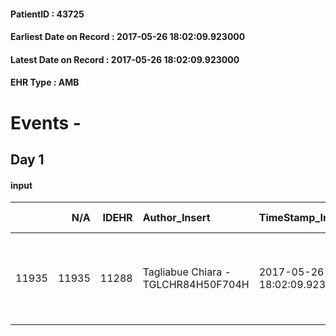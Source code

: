 
#### PatientID : 43725
#### Earliest Date on Record : 2017-05-26 18:02:09.923000
#### Latest Date on Record : 2017-05-26 18:02:09.923000
#### EHR Type : AMB

# Events - 

## Day 1

#### input
|       |    N/A |   IDEHR | Author_Insert                       | TimeStamp_Insert           | EHRType   |   PatientID |   IDDigitalSignDocument | persone_vicine   |   Unnamed: 0_x.1 |   IDANAMNESI_SOCIALE | Patient   | FamigliaAltro   | Paziente_T   | FamigliaAltro_T   |   Non_Rilevabile_x.1 | Note_Non_Rilevabile_x.1   | opt_Problemi   | chk_contr_sintomi   | chk_competenza                                 | opt_paziente_a   | opt_famiglia_a   | opt_adeguatezza   | opt_paziente_solo   | ds_note_con                               | opt_presente_assente   | Presenza_minori   | Caregiver_principale   | opt_capacita     | ds_familiari_coinv                                                                              | opt_necessario   | opt_presente   | opt_risorse_ec   | opt_paziente_psi   | opt_Ins_vol   | opt_esenzione   | opt_inv_civile   |   ds_codice_es | Needs     | Domestic partnership   | Fragility   | opt_disponibilita_f   | opt_indennita_acc   | opt_legge   | opt_famiglia_psi   | opt_disponibilit_paz   |
|------:|-------:|--------:|:------------------------------------|:---------------------------|:----------|------------:|------------------------:|:-----------------|-----------------:|---------------------:|:----------|:----------------|:-------------|:------------------|---------------------:|:--------------------------|:---------------|:--------------------|:-----------------------------------------------|:-----------------|:-----------------|:------------------|:--------------------|:------------------------------------------|:-----------------------|:------------------|:-----------------------|:-----------------|:------------------------------------------------------------------------------------------------|:-----------------|:---------------|:-----------------|:-------------------|:--------------|:----------------|:-----------------|---------------:|:----------|:-----------------------|:------------|:----------------------|:--------------------|:------------|:-------------------|:-----------------------|
| 11935 |  11935 |   11288 | Tagliabue Chiara - TGLCHR84H50F704H | 2017-05-26 18:02:09.923000 | AMB       |       43725 |                  763207 | N/A              |             6233 |                 3925 | Si#1      | Si#1            | Si#1         | Si#1              |                    0 | NR                        | No#0           | controllo sintomi#0 | competenza/capacit√† assistenziale caregiver#0 | Congruenti#1     | Congruenti#1     | Da valutare#2     | No#0                | Vive con un badante presente nelle 24 ore | Presente#1             | No#0              | caregiver              | Incrementabile#1 | Tre figli: Federico e Stefano, medico, che abitano nelle vicinanze e Pietro che vive a Firenze. | Si#1             | Si#1           | Non adeguate#0   | No#0               | No#0          | Si#1            | No#0             |             48 | Clinici#0 | Badante#1              | nessuna#0   | Si#1                  | No#0                | No#0        | No#0               | Si#1                   |


